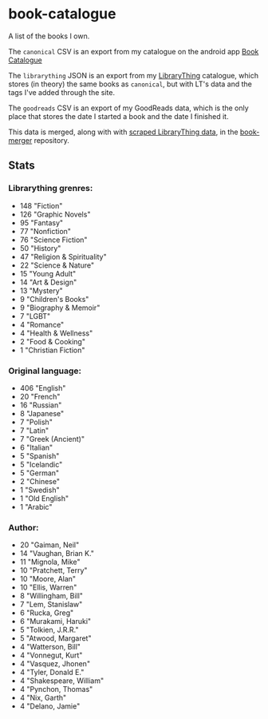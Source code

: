book-catalogue
==============

A list of the books I own.

The `canonical` CSV is an export from my catalogue on the android app [Book Catalogue](https://play.google.com/store/apps/details?id=com.eleybourn.bookcatalogue&hl=en)

The `librarything` JSON is an export from my [LibraryThing](https://www.librarything.com/catalog/tripofmice) catalogue, which stores (in theory) the same books as `canonical`, but with LT's data and the tags I've added through the site.

The `goodreads` CSV is an export of my GoodReads data, which is the only place that stores the date I started a book and the date I finished it.

This data is merged, along with with [scraped LibraryThing data](https://github.com/mouse-reeve/book-scraper), in the [book-merger](https://github.com/mouse-reeve/book-merger) repository.

## Stats
### Librarything grenres:
- 148 "Fiction"
- 126 "Graphic Novels"
- 95 "Fantasy"
- 77 "Nonfiction"
- 76 "Science Fiction"
- 50 "History"
- 47 "Religion & Spirituality"
- 22 "Science & Nature"
- 15 "Young Adult"
- 14 "Art & Design"
- 13 "Mystery"
- 9 "Children's Books"
- 9 "Biography & Memoir"
- 7 "LGBT"
- 4 "Romance"
- 4 "Health & Wellness"
- 2 "Food & Cooking"
- 1 "Christian Fiction"

### Original language:
- 406 "English"
- 20 "French"
- 16 "Russian"
- 8 "Japanese"
- 7 "Polish"
- 7 "Latin"
- 7 "Greek (Ancient)"
- 6 "Italian"
- 5 "Spanish"
- 5 "Icelandic"
- 5 "German"
- 2 "Chinese"
- 1 "Swedish"
- 1 "Old English"
- 1 "Arabic"

### Author:
- 20 "Gaiman, Neil"
- 14 "Vaughan, Brian K."
- 11 "Mignola, Mike"
- 10 "Pratchett, Terry"
- 10 "Moore, Alan"
- 10 "Ellis, Warren"
- 8 "Willingham, Bill"
- 7 "Lem, Stanislaw"
- 6 "Rucka, Greg"
- 6 "Murakami, Haruki"
- 5 "Tolkien, J.R.R."
- 5 "Atwood, Margaret"
- 4 "Watterson, Bill"
- 4 "Vonnegut, Kurt"
- 4 "Vasquez, Jhonen"
- 4 "Tyler, Donald E."
- 4 "Shakespeare, William"
- 4 "Pynchon, Thomas"
- 4 "Nix, Garth"
- 4 "Delano, Jamie"


